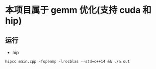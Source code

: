 # 本项目属于 gemm 优化(支持 cuda 和 hip)

## 运行

- hip
``` shell
hipcc main.cpp -fopenmp -lrocblas --std=c++14 && ./a.out
```